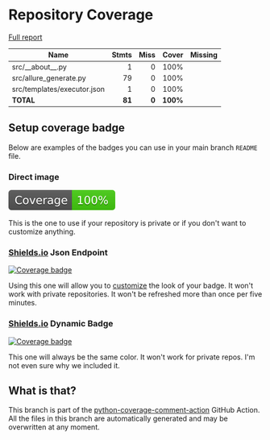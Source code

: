 # Repository Coverage

[Full report](https://htmlpreview.github.io/?https://github.com/andgineer/allure-report/blob/python-coverage-comment-action-data/htmlcov/index.html)

| Name                        |    Stmts |     Miss |    Cover |   Missing |
|---------------------------- | -------: | -------: | -------: | --------: |
| src/\_\_about\_\_.py        |        1 |        0 |     100% |           |
| src/allure\_generate.py     |       79 |        0 |     100% |           |
| src/templates/executor.json |        1 |        0 |     100% |           |
|                   **TOTAL** |   **81** |    **0** | **100%** |           |


## Setup coverage badge

Below are examples of the badges you can use in your main branch `README` file.

### Direct image

[![Coverage badge](https://raw.githubusercontent.com/andgineer/allure-report/python-coverage-comment-action-data/badge.svg)](https://htmlpreview.github.io/?https://github.com/andgineer/allure-report/blob/python-coverage-comment-action-data/htmlcov/index.html)

This is the one to use if your repository is private or if you don't want to customize anything.

### [Shields.io](https://shields.io) Json Endpoint

[![Coverage badge](https://img.shields.io/endpoint?url=https://raw.githubusercontent.com/andgineer/allure-report/python-coverage-comment-action-data/endpoint.json)](https://htmlpreview.github.io/?https://github.com/andgineer/allure-report/blob/python-coverage-comment-action-data/htmlcov/index.html)

Using this one will allow you to [customize](https://shields.io/endpoint) the look of your badge.
It won't work with private repositories. It won't be refreshed more than once per five minutes.

### [Shields.io](https://shields.io) Dynamic Badge

[![Coverage badge](https://img.shields.io/badge/dynamic/json?color=brightgreen&label=coverage&query=%24.message&url=https%3A%2F%2Fraw.githubusercontent.com%2Fandgineer%2Fallure-report%2Fpython-coverage-comment-action-data%2Fendpoint.json)](https://htmlpreview.github.io/?https://github.com/andgineer/allure-report/blob/python-coverage-comment-action-data/htmlcov/index.html)

This one will always be the same color. It won't work for private repos. I'm not even sure why we included it.

## What is that?

This branch is part of the
[python-coverage-comment-action](https://github.com/marketplace/actions/python-coverage-comment)
GitHub Action. All the files in this branch are automatically generated and may be
overwritten at any moment.